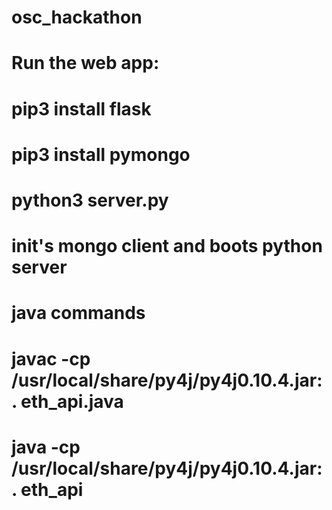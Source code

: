 # osc_hackathon

# Run the web app:
# pip3 install flask
# pip3 install pymongo
# python3 server.py
# init's mongo client and boots python server


# java commands
# javac -cp /usr/local/share/py4j/py4j0.10.4.jar:. eth_api.java
# java -cp /usr/local/share/py4j/py4j0.10.4.jar:. eth_api
